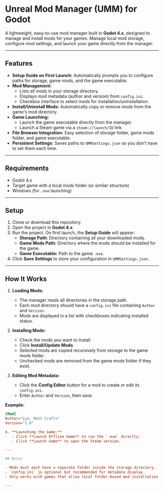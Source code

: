 # Unreal Mod Manager (UMM) for Godot

A lightweight, easy-to-use mod manager built in **Godot 4.x**, designed to manage and install mods for your games. Manage local mod storage, configure mod settings, and launch your game directly from the manager.

---

## Features

- **Setup Guide on First Launch:** Automatically prompts you to configure paths for storage, game mods, and the game executable.  
- **Mod Management:**  
  - Lists all mods in your storage directory.  
  - Displays mod metadata (author and version) from `config.ini`.  
  - Checkbox interface to select mods for installation/uninstallation.  
- **Install/Uninstall Mods:** Automatically copy or remove mods from the game's mod directory.  
- **Game Launching:**  
  - Launch the game executable directly from the manager.  
  - Launch a Steam game via a `steam://launch/ID` link.  
- **File Browser Integration:** Easy selection of storage folder, game mods folder, and game executable.  
- **Persistent Settings:** Saves paths to `UMMSettings.json` so you don’t have to set them each time.  

---

## Requirements

- Godot 4.x  
- Target game with a local mods folder (or similar structure)  
- Windows (for `.exe` launching)  

---

## Setup

1. Clone or download this repository.  
2. Open the project in **Godot 4.x**.  
3. Run the project. On first launch, the **Setup Guide** will appear:  
   - **Storage Path:** Directory containing all your downloaded mods.  
   - **Game Mods Path:** Directory where the mods should be installed for the game.  
   - **Game Executable:** Path to the game `.exe`.  
4. Click **Save Settings** to store your configuration in `UMMSettings.json`.  

---

## How It Works

1. **Loading Mods:**  
   - The manager reads all directories in the storage path.  
   - Each mod directory should have a `config.ini` file containing `Author` and `Version`.  
   - Mods are displayed in a list with checkboxes indicating installed status.  

2. **Installing Mods:**  
   - Check the mods you want to install.  
   - Click **Install/Update Mods**.  
   - Selected mods are copied recursively from storage to the game mods folder.  
   - Unchecked mods are removed from the game mods folder if they exist.  

3. **Editing Mod Metadata:**  
   - Click the **Config Editor** button for a mod to create or edit its `config.ini`.  
   - Enter `Author` and `Version`, then save.
  
  **Example:**

```ini
[Mod]
Author="Cyn, Matt Crafts"
Version="1.0"

4. **Launching the Game:**  
   - Click **Launch Offline Game** to run the `.exe` directly.  
   - Click **Launch Game** to open the Steam version.  

---

## Notes

- Mods must each have a separate folder inside the storage directory.  
- `config.ini` is optional but recommended for metadata display.  
- Only works with games that allow local folder-based mod installation.  

---



